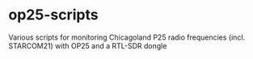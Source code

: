 # op25-scripts
Various scripts for monitoring Chicagoland P25 radio frequencies (incl. STARCOM21) with OP25 and a RTL-SDR dongle
